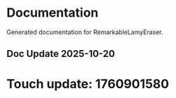 # Documentation

Generated documentation for RemarkableLamyEraser.

## Doc Update 2025-10-20

# Touch update: 1760901580
